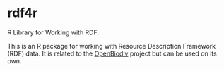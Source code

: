 # rdf4r
R Library for Working with RDF.

This is an R package for working with Resource Description Framework (RDF) data. It is related to the [OpenBiodiv](http://openbiodiv.net) project but can be used on its own.

